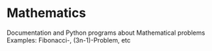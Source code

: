 # Mathematics
Documentation and Python programs about Mathematical problems
Examples: Fibonacci-, (3n-1)-Problem, etc 

